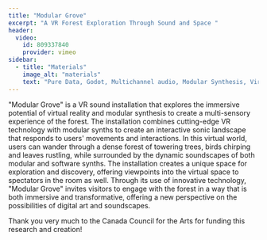 ```yaml
---
title: "Modular Grove"
excerpt: "A VR Forest Exploration Through Sound and Space "
header:
  video:
    id: 809337840
    provider: vimeo
sidebar:
  - title: "Materials"
    image_alt: "materials"
    text: "Pure Data, Godot, Multichannel audio, Modular Synthesis, Virtual Reality"
---
```


"Modular Grove" is a VR sound installation that explores the immersive potential of virtual reality and modular 
synthesis to create a multi-sensory experience of the forest. The installation combines cutting-edge VR technology with 
modular synths to create an interactive sonic landscape that responds to users' movements and interactions. In this 
virtual world, users can wander through a dense forest of towering trees, birds chirping and leaves rustling, while 
surrounded by the dynamic soundscapes of both modular and software synths. The installation creates a unique space for 
exploration and discovery, offering viewpoints into the virtual space to spectators in the room as well. Through its use 
of innovative technology, "Modular Grove" invites visitors to engage with the forest in a way that is both immersive and 
transformative, offering a new perspective on the possibilities of digital art and soundscapes.

Thank you very much to the Canada Council for the Arts for funding this research and creation!